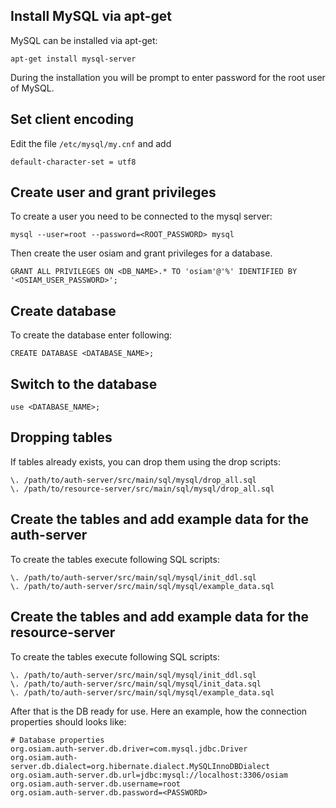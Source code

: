## Install MySQL via apt-get
MySQL can be installed via apt-get:  

```
apt-get install mysql-server
```  

During the installation you will be prompt to enter password for the root user of MySQL.  

## Set client encoding
Edit the file ``/etc/mysql/my.cnf`` and add 

```
default-character-set = utf8
```  

## Create user and grant privileges

To create a user you need to be connected to the mysql server:  

```
mysql --user=root --password=<ROOT_PASSWORD> mysql
```

Then create the user osiam and grant privileges for a database.

```
GRANT ALL PRIVILEGES ON <DB_NAME>.* TO 'osiam'@'%' IDENTIFIED BY '<OSIAM_USER_PASSWORD>';
```

## Create database
To create the database enter following:

```
CREATE DATABASE <DATABASE_NAME>;
```

## Switch to the database

```
use <DATABASE_NAME>;
```

## Dropping tables
If tables already exists, you can drop them using the drop scripts:

```
\. /path/to/auth-server/src/main/sql/mysql/drop_all.sql
\. /path/to/resource-server/src/main/sql/mysql/drop_all.sql
```

## Create the tables and add example data for the auth-server
To create the tables execute following SQL scripts:

```
\. /path/to/auth-server/src/main/sql/mysql/init_ddl.sql
\. /path/to/auth-server/src/main/sql/mysql/example_data.sql
```

## Create the tables and add example data for the resource-server
To create the tables execute following SQL scripts:

```
\. /path/to/auth-server/src/main/sql/mysql/init_ddl.sql
\. /path/to/auth-server/src/main/sql/mysql/init_data.sql
\. /path/to/auth-server/src/main/sql/mysql/example_data.sql
```
After that is the DB ready for use. Here an example, how the connection properties should looks like:
```
# Database properties
org.osiam.auth-server.db.driver=com.mysql.jdbc.Driver
org.osiam.auth-server.db.dialect=org.hibernate.dialect.MySQLInnoDBDialect
org.osiam.auth-server.db.url=jdbc:mysql://localhost:3306/osiam
org.osiam.auth-server.db.username=root
org.osiam.auth-server.db.password=<PASSWORD>
```
